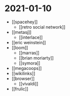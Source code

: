 # 2021-01-10

- [[spacehey]]
  - [[retro social network]]
- [[metasj]]
  - [[interlace]]
- [[eric weinstein]]
- [[loom]]
  - [[marras]]
  - [[brian moriarty]]
  - [[symora]]
- [[megacoops]]
- [[wikilinks]]
- [[browser]]
  - [[vivaldi]]
- [[frulic]]